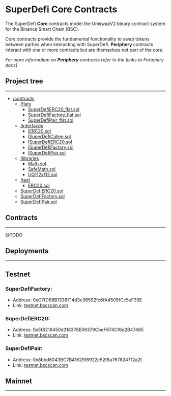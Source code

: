 # SuperDefi Core Contracts

The SuperDefi **Core** contracts model the UniswapV2 binary contract system for the Binance Smart Chain (BSC). 

Core contracts provide the fundamental functionality to swap tokens between parties when interacting with SuperDefi. **Periphery** contracts interact with one or more contracts but are themselves not part of the core. 

*For more information on **Periphery** contracts refer to the [links to Periphery docs]*


## Project tree
___
 * [/contracts](./contracts) 
    * [/flats](./contracts/flats)
        * [SuperDefiERC20_flat.sol](./contracts/flats/SuperDefiERC20_flat.sol)
        * [SuperDefiFactory_flat.sol](./contracts/flats/SuperDefiFactory_flat.sol)
        * [SuperDefiPair_flat.sol](./contracts/flats/SuperDefiPair_flat.sol)
   * [/interfaces](./contracts/interfaces)
     * [IERC20.sol](./contracts/interfaces/IERC20.sol)
     * [ISuperDefiCallee.sol](./contracts/interfaces/ISuperDefiCallee.sol)
     * [ISuperDefiERC20.sol](./contracts/interfaces/ISuperDefiERC20.sol)
     * [ISuperDefiFactory.sol](./contracts/interfaces/ISuperDefiFactory.sol)
     * [ISuperDefiPair.sol](./contracts/interfaces/ISuperDefiPair.sol)
   * [/libraries](./contracts/libraries)
     * [Math.sol](./contracts/libraries/Math.sol)
     * [SafeMath.sol](./contracts/libraries/SafeMath.sol)
     * [UQ112x112.sol](./contracts/libraries/UQ112x112.sol)
   * [/test](./contracts/test)
     * [ERC20.sol](./contracts/test/ERC20.sol)
   * [SuperDefiERC20.sol](./contracts/SuperDefiERC20.sol)
   * [SuperDefiFactory.sol](./contracts/SuperDefiFactory.sol)
   * [SuperDefiPair.sol](./contracts/SuperDefiPair.sol)

## Contracts
___
@TODO


## Deployments
___

## Testnet


### SuperDefiFactory: 
* Address: 0xC7fD68B1338714d3e36592fc6fA4505fCc5eF33E
* Link: [testnet.bscscan.com](https://testnet.bscscan.com/address/0xC7fD68B1338714d3e36592fc6fA4505fCc5eF33E)

### SuperDefiERC20: 
* Address: 0x5f8216450d318378E06379CbeF674Cf6d2B47465 
* Link: [testnet.bscscan.com](https://testnet.bscscan.com/address/0x5f8216450d318378E06379CbeF674Cf6d2B47465)

### SuperDefiPair: 
* Address: 0x8bbd8043BC7B41629f8922c52f8a767824712a2f
* Link: [testnet.bscscan.com](https://testnet.bscscan.com/address/0x8bbd8043BC7B41629f8922c52f8a767824712a2f)


## Mainnet
___

